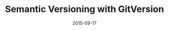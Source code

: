 ---
date: 2015-09-17
tags: post
name: ScotSoft2015
url: https://scotsoft.scot/
type: conference
title: Semantic Versioning with GitVersion
slides_url: http://www.slideshare.net/gep13/semantic-versioning-with-gitversion
recording_url: 
city: Edinburgh
country: United Kingdom
country_code: UK
language: English
---